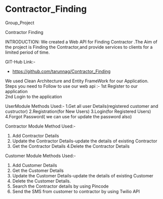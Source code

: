 # Contractor_Finding
Group_Project

Contractor Finding

INTRODUCTION:
We created a Web API for Finding Contractor .The  Aim of the project is Finding the Contractor,and provide services to clients for a limited period of time.

GIT-Hub Link:-
* https://github.com/tarunnag/Contractor_Finding

We used Clean Architecture and Entity FrameWork for our Application.
Steps you need to Follow to use our web api  :-
1st Register to our application  
2nd Login to the application

UserModule
Methods Used:-
1.Get all user Details(registered customer and custructor)
2.Registration(for New Users)
3.Login(for Registered Users)
4.Forgot Password( we can use for update the password also)

Contractor Module
Method Used:-
1. Add Contractor Details
2. Update the Contractor Details-update the details of existing Contractor
3. Get the Contractor Details
4.Delete the Contractor Details

Customer Module
Methods Used:-
1. Add Customer Details
2. Get the Customer Details
3. Update the Customer Details-update the details of existing Customer
4. Delete the Customer Details.
5. Search the Contractor details by using Pincode
6. Send the SMS from customer to contractor by using Twilio API
